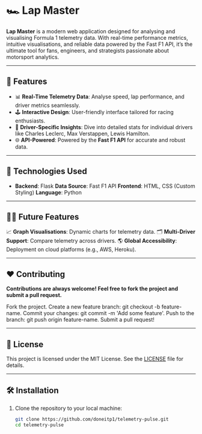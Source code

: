# 🏎️ Lap Master

**Lap Master** is a modern web application designed for analysing and visualising Formula 1 telemetry data. With real-time performance metrics, intuitive visualisations, and reliable data powered by the Fast F1 API, it’s the ultimate tool for fans, engineers, and strategists passionate about motorsport analytics.

---

## 🚀 Features

- 📊 **Real-Time Telemetry Data**: Analyse speed, lap performance, and driver metrics seamlessly.
- 🕹️ **Interactive Design**: User-friendly interface tailored for racing enthusiasts.
- 🏁 **Driver-Specific Insights**: Dive into detailed stats for individual drivers like Charles Leclerc, Max Verstappen, Lewis Hamilton.
- 🌐 **API-Powered**: Powered by the **Fast F1 API** for accurate and robust data.

---
## 🧰 Technologies Used
- **Backend**: Flask
**Data Source**: Fast F1 API
**Frontend**: HTML, CSS (Custom Styling)
**Language**: Python
  
---

## 👩‍💻 Future Features
📈 **Graph Visualisations**: Dynamic charts for telemetry data.
🗂️ **Multi-Driver Support**: Compare telemetry across drivers.
🌎 **Global Accessibility**: Deployment on cloud platforms (e.g., AWS, Heroku).

---

## ❤️ Contributing
**Contributions are always welcome! Feel free to fork the project and submit a pull request.**

Fork the project.
Create a new feature branch: git checkout -b feature-name.
Commit your changes: git commit -m 'Add some feature'.
Push to the branch: git push origin feature-name.
Submit a pull request!

---

## 📜 License

This project is licensed under the MIT License. See the [LICENSE](./LICENSE) file for details.

---

## 🛠️ Installation

1. Clone the repository to your local machine:
   ```bash
   git clone https://github.com/doneitp1/telemetry-pulse.git
   cd telemetry-pulse
